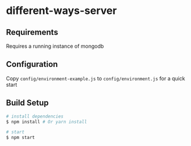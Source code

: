 # different-ways-server

## Requirements
Requires a running instance of mongodb 

## Configuration
Copy ```config/environment-example.js``` to ```config/environment.js``` for a quick start

## Build Setup

``` bash
# install dependencies
$ npm install # Or yarn install

# start
$ npm start
```